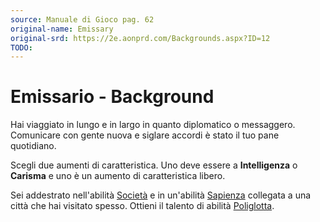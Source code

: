 ```yaml
---
source: Manuale di Gioco pag. 62
original-name: Emissary
original-srd: https://2e.aonprd.com/Backgrounds.aspx?ID=12
TODO:
---
```


# Emissario - Background

Hai viaggiato in lungo e in largo in quanto diplomatico o messaggero. Comunicare
con gente nuova e siglare accordi è stato il tuo pane quotidiano.

Scegli due aumenti di caratteristica. Uno deve essere a **Intelligenza** o
**Carisma** e uno è un aumento di caratteristica libero.

Sei addestrato nell'abilità [Società](/abilita/societa) e in un'abilità
[Sapienza](/abilita/sapienza) collegata a una città che hai visitato spesso.
Ottieni il talento di abilità [Poliglotta](/talenti/generici/poliglotta).
